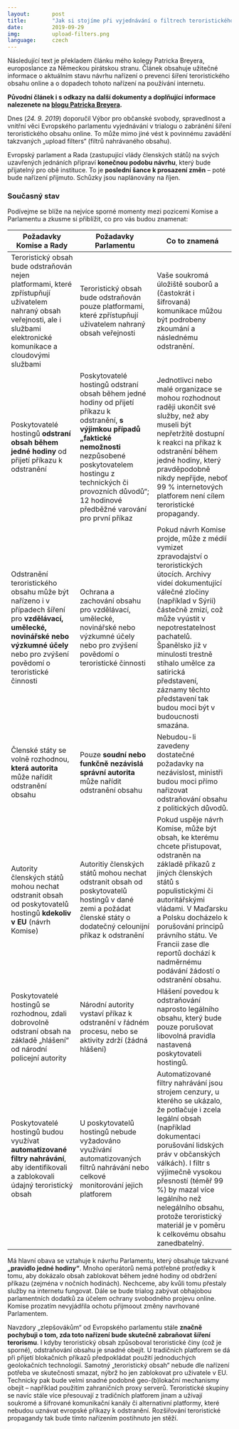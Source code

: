 ```yaml
---
layout:       post
title:        "Jak si stojíme při vyjednávání o filtrech teroristického obsahu v EU"
date:         2019-09-29
img:          upload-filters.png
language:     czech
---
```


Následující text je překladem článku mého kolegy Patricka Breyera, europoslance za Německou pirátskou stranu. Článek obsahuje užitečné informace o aktuálním stavu návrhu nařízení o prevenci šíření teroristického obsahu online a o dopadech tohoto nařízení na používání internetu.

<!--more-->

**Původní článek i s odkazy na další dokumenty a doplňující informace nalezenete na [blogu Patricka Breyera](https://www.patrick-breyer.de/?p=589500&lang=en).**

Dnes (*24. 9. 2019*) doporučil Výbor pro občanské svobody, spravedlnost a vnitřní věci Evropského parlamentu vyjednávání v trialogu o zabránění šíření teroristického obsahu online. To může mimo jiné vést k povinnému zavádění takzvaných „upload filters“ (filtrů nahrávaného obsahu).

Evropský parlament a Rada (zastupující vlády členských států) na svých uzavřených jednáních připraví **konečnou podobu návrhu**, který bude přijatelný pro obě instituce. To je **poslední šance k prosazení změn** – poté bude nařízení přijmuto. Schůzky jsou naplánovány na říjen. 

### Současný stav

Podívejme se blíže na nejvíce sporné momenty mezi pozicemi Komise a Parlamentu a zkusme si přiblížit, co pro vás budou znamenat:

|**Požadavky Komise a Rady** 	|**Požadavky Parlamentu**	|**Co to znamená**|
|---				|---			|---			|
|Teroristický obsah bude odstraňován nejen platformami, které zpřístupňují uživatelem nahraný obsah veřejnosti, ale i službami elektronické komunikace a cloudovými službami|	Teroristický obsah bude odstraňován pouze platformami, které zpřístupňují uživatelem nahraný obsah veřejnosti	|Vaše soukromá úložiště souborů a (častokrát i šifrovaná) komunikace můžou být podrobeny zkoumání a následnému odstranění.|
|Poskytovatelé hostingů **odstraní obsah během jedné hodiny** od přijetí příkazu k odstranění|	Poskytovatelé hostingů odstraní obsah během jedné hodiny od přijetí příkazu k odstranění, **s výjimkou případů „faktické nemožnosti** nezpůsobené poskytovatelem hostingu z technických či provozních důvodů“; 12 hodinové předběžné varování pro první příkaz	|Jednotlivci nebo malé organizace se mohou rozhodnout raději ukončit své služby, než aby museli být nepřetržitě dostupní k reakci na příkaz k odstranění během jedné hodiny, který pravděpodobně nikdy nepřijde, neboť 99 % internetových platforem není cílem teroristické propagandy.|
|Odstranění teroristického obsahu může být nařízeno i v případech šíření pro **vzdělávací, umělecké, novinářské nebo výzkumné účely** nebo pro zvýšení povědomí o teroristické činnosti	|Ochrana a zachování obsahu pro vzdělávací, umělecké, novinářské nebo výzkumné účely nebo pro zvýšení povědomí o teroristické činnosti	|Pokud návrh Komise projde, může z médií vymizet zpravodajství o teroristických útocích. Archivy videí dokumentující válečné zločiny (například v Sýrii) částečně zmizí, což může vyústit v nepotrestatelnost pachatelů. Španělsko již v minulosti trestně stíhalo umělce za satirická představení, záznamy těchto představení tak budou moci být v budoucnosti smazána.|
|Členské státy se volně rozhodnou, **která autorita** může nařídit odstranění obsahu	|Pouze **soudní nebo funkčně nezávislá správní autorita** může nařídit odstranění obsahu	|Nebudou-li zavedeny dostatečné požadavky na nezávislost, ministři budou moci přímo nařizovat odstraňování obsahu z politických důvodů.|
|Autority členských států mohou nechat odstranit obsah od poskytovatelů hostingů **kdekoliv v EU** (návrh Komise)	|Autoritiy členských států mohou nechat odstranit obsah od poskytovatelů hostingů v dané zemi a požádat členské státy o dodatečný celounijní příkaz k odstranění	|Pokud uspěje návrh Komise, může být obsah, ke kterému chcete přistupovat, odstraněn na základě příkazů z jiných členských států s populistickými či autoritářskými vládami. V Maďarsku a Polsku docházelo k porušování principů právního státu. Ve Francii zase dle reportů dochází k nadměrnému podávání žádostí o odstranění obsahu.|
|Poskytovatelé hostingů se rozhodnou, zdali dobrovolně odstraní obsah na základě „hlášení“ od národní policejní autority	|Národní autority vystaví příkaz k odstranění v řádném procesu, nebo se aktivity zdrží (žádná hlášení)	|Hlášení povedou k odstraňování naprosto legálního obsahu, který bude pouze porušovat libovolná pravidla nastavená poskytovateli hostingů.|
|Poskytovatelé hostingů budou využívat **automatizované filtry nahrávání**, aby identifikovali a zablokovali údajný teroristický obsah	|U poskytovatelů hostingů nebude vyžadováno využívání automatizovaných filtrů nahrávání nebo celkové monitorování jejich platforem	|Automatizované filtry nahrávání jsou strojem cenzury, u kterého se ukázalo, že potlačuje i zcela legální obsah (například dokumentaci porušování lidských práv v občanských válkách). I filtr s výjimečně vysokou přesností (téměř 99 %) by mazal více legálního než nelegálního obsahu, protože teroristický materiál je v poměru k celkovému obsahu zanedbatelný.|

Má hlavní obava se vztahuje k návrhu Parlamentu, který obsahuje takzvané **„pravidlo jedné hodiny“**. Mnoho operátorů nemá potřebné protředky k tomu, aby dokázalo obsah zablokovat během jedné hodiny od obdržení příkazu (zejména v nočních hodinách). Nechceme, aby kvůli tomu přestaly služby na internetu fungovat. Dále se bude trialog zabývat obhajobou parlamentních dodatků za účelem ochrany svobodného projevu online. Komise prozatím nevyjádřila ochotu přijmoout změny navrhované Parlamentem.

Navzdory „zlepšovákům“ od Evropského parlamentu stále **značně pochybuji o tom, zda toto nařízení bude skutečně zabraňovat šíření terorismu**. I kdyby teroristický obsah způsoboval teroristické činy (což je sporné), odstraňování obsahu je snadné obejít. U tradičních platforem se dá při přijetí blokačních příkazů předpokládat použití jednoduchých geolokačních technologií. Samotný „teroristický obsah“ nebude dle nařízení potřeba ve skutečnosti smazat, nýbrž ho jen zablokovat pro uživatele v EU. Technicky pak bude velmi snadné podobné geo-(b)lokační mechanismy obejít – například použitím zahraničních proxy serverů. Teroristické skupiny se navíc stále více přesouvají z tradičních platforem jinam a užívají soukromé a šifrované komunikační kanály či alternativní platformy, které nebudou uznávat evropské příkazy k odstranění. Rozšiřování teroristické propagandy tak bude tímto nařízením postihnuto jen stěží.
